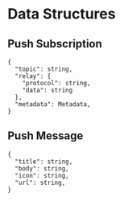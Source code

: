 # Data Structures

## Push Subscription

```jsonc
{
  "topic": string,
  "relay": {
    "protocol": string,
    "data": string
  },  
  "metadata": Metadata,
}
```

## Push Message

```jsonc
{
  "title": string,
  "body": string,
  "icon": string,
  "url": string,
}
```
